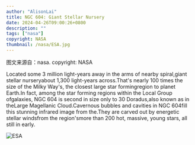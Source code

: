 ```yaml
---
author: "AlisonLai"
title: NGC 604: Giant Stellar Nursery 
date: 2024-04-26T09:00:26+0800
description: ""
tags: ["nasa"]
copyright: NASA
thumbnail: /nasa/ESA.jpg
---
```

图文来源自：nasa.  copyright: NASA

  Located some 3 million light-years away in the arms of nearby spiral,giant stellar nurseryabout 1,300 light-years across.That's nearly 100 times the size of the Milky Way's, the closest large star formingregion to planet Earth.In fact, among the star forming regions within the Local Group ofgalaxies, NGC 604 is second in size only to 30 Doradus,also known as in theLarge Magellanic Cloud.Cavernous bubbles and cavities in NGC 604fill this stunning infrared image from the.They are carved out by energetic stellar windsfrom the region'smore than 200 hot, massive, young stars, all still in early.

![ESA](/nasa/ESA.jpg)